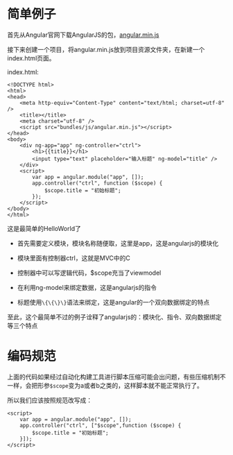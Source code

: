 # 简单例子

首先从Angular官网下载AngularJS的包，[angular.min.js](https://ajax.googleapis.com/ajax/libs/angularjs/1.6.5/angular.min.js)


接下来创建一个项目，将angular.min.js放到项目资源文件夹，在新建一个index.html页面。

index.html:


	<!DOCTYPE html>
	<html>
	<head>
	    <meta http-equiv="Content-Type" content="text/html; charset=utf-8" />
	    <title></title>
	    <meta charset="utf-8" />
	    <script src="bundles/js/angular.min.js"></script>
	</head>
	<body>
	    <div ng-app="app" ng-controller="ctrl">
	        <h1>{{title}}</h1>
	        <input type="text" placeholder="输入标题" ng-model="title" />
	    </div>
	    <script>
	        var app = angular.module("app", []);
	        app.controller("ctrl", function ($scope) {
	            $scope.title = "初始标题";
	        });
	    </script>
	</body>
	</html>


这是最简单的HelloWorld了

*  首先需要定义模块，模块名称随便取，这里是app，这是angularjs的模块化

* 模块里面有控制器ctrl，这就是MVC中的C

* 控制器中可以写逻辑代码，$scope充当了viewmodel

* 在利用ng-model来绑定数据，这是angularjs的指令

* 标题使用``\{\{\}\}``语法来绑定，这是angular的一个双向数据绑定的特点


至此，这个最简单不过的例子诠释了angularjs的：模块化、指令、双向数据绑定等三个特点



# 编码规范

上面的代码如果经过自动化构建工具进行脚本压缩可能会出问题，有些压缩机制不一样，会把形参``$scope``变为a或者b之类的，这样脚本就不能正常执行了。

所以我们应该按照规范改写成：

    <script>
        var app = angular.module("app", []);
        app.controller("ctrl", ["$scope",function ($scope) {
            $scope.title = "初始标题";
        }]);
    </script>